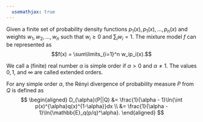 ```yaml
---
  usemathjax: true
---
```


Given a finite set of probability density functions $p_1(x), p_1(x), \dots, p_n(x)$ and weights $w_1, w_2, \dots, w_n$ such that $w_i \geq 0$ and $\sum_i w_i = 1$. The mixture model $f$ can be represented as $$f(x) = \sum\limits_{i=1}^n w_ip_i(x).$$

We call a (finite) real number $\alpha$ is simple order if $\alpha > 0$ and $\alpha \neq 1$. The values $0,1,$ and $\infty$ are called extended orders.

For any simple order $\alpha$, the Rényi divergence of probability measure $P$ from $Q$ is defined as
$$
\begin{aligned} D_{\alpha}(P||Q) &= \frac{1}{\alpha - 1}\ln{\int p(x)^{\alpha}q(x)^{1-\alpha}}dx \\
                                   &= \frac{1}{\alpha - 1}\ln{\mathbb{E}_q(p/q)^\alpha}. \end{aligned}
$$
